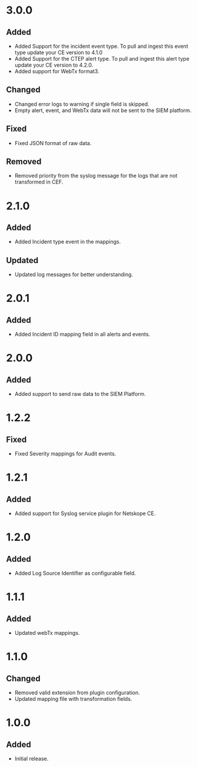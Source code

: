 # 3.0.0
## Added
- Added Support for the incident event type. To pull and ingest this event type update your CE version to 4.1.0
- Added Support for the CTEP alert type. To pull and ingest this alert type update your CE version to 4.2.0.
- Added support for WebTx format3.
## Changed
- Changed error logs to warning if single field is skipped.
- Empty alert, event, and WebTx data will not be sent to the SIEM platform.
## Fixed 
- Fixed JSON format of raw data.
## Removed
- Removed priority from the syslog message for the logs that are not transformed in CEF.


# 2.1.0
## Added
 - Added Incident type event in the mappings.
## Updated
 - Updated log messages for better understanding.

# 2.0.1
## Added
- Added Incident ID mapping field in all alerts and events.

# 2.0.0
## Added
- Added support to send raw data to the SIEM Platform.

# 1.2.2
## Fixed
- Fixed Severity mappings for Audit events.

# 1.2.1
## Added
- Added support for Syslog service plugin for Netskope CE.

# 1.2.0
## Added
- Added Log Source Identifier as configurable field.

# 1.1.1
## Added
- Updated webTx mappings.

# 1.1.0
## Changed
- Removed valid extension from plugin configuration.
- Updated mapping file with transformation fields.

# 1.0.0
## Added
- Initial release.